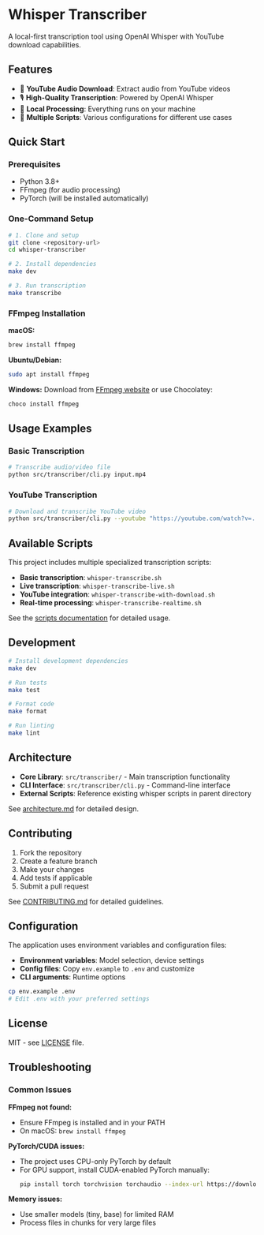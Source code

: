 # Whisper Transcriber

A local-first transcription tool using OpenAI Whisper with YouTube download capabilities.

## Features

- 🎵 **YouTube Audio Download**: Extract audio from YouTube videos
- 🎙️ **High-Quality Transcription**: Powered by OpenAI Whisper
- 📁 **Local Processing**: Everything runs on your machine
- 🔧 **Multiple Scripts**: Various configurations for different use cases

## Quick Start

### Prerequisites

- Python 3.8+
- FFmpeg (for audio processing)
- PyTorch (will be installed automatically)

### One-Command Setup

```bash
# 1. Clone and setup
git clone <repository-url>
cd whisper-transcriber

# 2. Install dependencies
make dev

# 3. Run transcription
make transcribe
```

### FFmpeg Installation

**macOS:**
```bash
brew install ffmpeg
```

**Ubuntu/Debian:**
```bash
sudo apt install ffmpeg
```

**Windows:**
Download from [FFmpeg website](https://ffmpeg.org/download.html) or use Chocolatey:
```bash
choco install ffmpeg
```

## Usage Examples

### Basic Transcription
```bash
# Transcribe audio/video file
python src/transcriber/cli.py input.mp4
```

### YouTube Transcription
```bash
# Download and transcribe YouTube video
python src/transcriber/cli.py --youtube "https://youtube.com/watch?v=..."
```

## Available Scripts

This project includes multiple specialized transcription scripts:

- **Basic transcription**: `whisper-transcribe.sh`
- **Live transcription**: `whisper-transcribe-live.sh`
- **YouTube integration**: `whisper-transcribe-with-download.sh`
- **Real-time processing**: `whisper-transcribe-realtime.sh`

See the [scripts documentation](docs/scripts.md) for detailed usage.

## Development

```bash
# Install development dependencies
make dev

# Run tests
make test

# Format code
make format

# Run linting
make lint
```

## Architecture

- **Core Library**: `src/transcriber/` - Main transcription functionality
- **CLI Interface**: `src/transcriber/cli.py` - Command-line interface
- **External Scripts**: Reference existing whisper scripts in parent directory

See [architecture.md](docs/architecture.md) for detailed design.

## Contributing

1. Fork the repository
2. Create a feature branch
3. Make your changes
4. Add tests if applicable
5. Submit a pull request

See [CONTRIBUTING.md](CONTRIBUTING.md) for detailed guidelines.

## Configuration

The application uses environment variables and configuration files:

- **Environment variables**: Model selection, device settings
- **Config files**: Copy `env.example` to `.env` and customize
- **CLI arguments**: Runtime options

```bash
cp env.example .env
# Edit .env with your preferred settings
```

## License

MIT - see [LICENSE](LICENSE) file.

## Troubleshooting

### Common Issues

**FFmpeg not found:**
- Ensure FFmpeg is installed and in your PATH
- On macOS: `brew install ffmpeg`

**PyTorch/CUDA issues:**
- The project uses CPU-only PyTorch by default
- For GPU support, install CUDA-enabled PyTorch manually:
  ```bash
  pip install torch torchvision torchaudio --index-url https://download.pytorch.org/whl/cu121
  ```

**Memory issues:**
- Use smaller models (tiny, base) for limited RAM
- Process files in chunks for very large files
